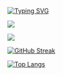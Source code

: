 [![Typing SVG](https://readme-typing-svg.demolab.com?font=Inter&weight=600&size=21&pause=1000&color=0556F3&center=true&vCenter=true&random=false&width=435&lines=Hello+there+%F0%9F%91%8B.+I'm+Phuong+Nha+Nguyen;Xin+ch%C3%A0o+%F0%9F%91%8B.+M%C3%ACnh+l%C3%A0+Nguy%E1%BB%85n+Ph%C6%B0%C6%A1ng+Nh%C3%A3)](https://git.io/typing-svg)

![](https://komarev.com/ghpvc/?username=nphuonha2101&style=for-the-badge)

<picture>
  <source
    srcset="https://github-readme-stats.vercel.app/api?username=nphuonha2101&show_icons=true&theme=dark"
    media="(prefers-color-scheme: dark)"
  />
  <source
    srcset="https://github-readme-stats.vercel.app/api?username=nphuonha2101&show_icons=true"
    media="(prefers-color-scheme: light), (prefers-color-scheme: no-preference)"
  />
  <img src="https://github-readme-stats.vercel.app/api?username=nphuonha2101&show_icons=true" />
</picture>

[![GitHub Streak](https://streak-stats.demolab.com/?user=nphuonha2101)](https://git.io/streak-stats)

[![Top Langs](https://github-readme-stats.vercel.app/api/top-langs/?username=nphuonha2101&layout=donut)](https://github.com/anuraghazra/github-readme-stats)

<!--
**nphuonha2101/nphuonha2101** is a ✨ _special_ ✨ repository because its `README.md` (this file) appears on your GitHub profile.

Here are some ideas to get you started:

- 🔭 I’m currently working on ...
- 🌱 I’m currently learning ...
- 👯 I’m looking to collaborate on ...
- 🤔 I’m looking for help with ...
- 💬 Ask me about ...
- 📫 How to reach me: ...
- 😄 Pronouns: ...
- ⚡ Fun fact: ...
-->

